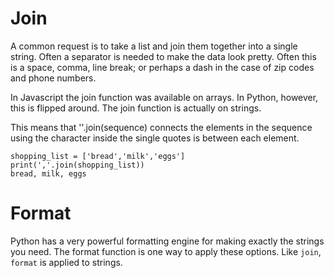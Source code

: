 # Join

A common request is to take a list and join them together into a single string. Often a separator is needed to make the data look pretty. Often this is a space, comma, line break; or perhaps a dash in the case of zip codes and phone numbers.

In Javascript the join function was available on arrays. In Python, however, this is flipped around. The join function is actually on strings.

This means that ''.join(sequence) connects the elements in the sequence using the character inside the single quotes is between each element.

```
shopping_list = ['bread','milk','eggs']
print(','.join(shopping_list))
bread, milk, eggs
```

# Format

Python has a very powerful formatting engine for making exactly the strings you need. The format function is one way to apply these options. Like `join`, `format` is applied to strings.
